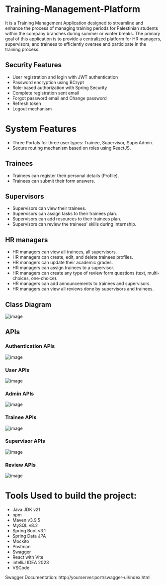 # Training-Management-Platform
It is a Training Management Application designed to streamline and enhance the process of managing training periods for Palestinian students within the company branches during summer or winter breaks.
The primary goal of this application is to provide a centralized platform for HR managers, supervisors, and trainees to efficiently oversee and participate in the training process.


## Security Features
- User registration and login with JWT authentication
- Password encryption using BCrypt
- Role-based authorization with Spring Security
- Complete registration sent email
- Forgot password email and Change password
- Refresh token
- Logout mechanism

# System Features

- Three Portals for three user types: Trainee, Supervisor, SuperAdmin.
- Secure routing mechanism based on roles using ReactJS.
  
## Trainees
- Trainees can register their personal details (Profile).
- Trainees can submit their form answers.
  
## Supervisors
- Supervisors can view their trainees.
- Supervisors can assign tasks to their trainees plan.
- Supervisors can add resources to their trainees plan.
- Supervisors can review the trainees' skills during Internship.
  
## HR managers
- HR managers can view all trainees, all supervisors.
- HR managers can create, edit, and delete trainees profiles.
- HR managers can update their academic grades.
- HR managers can assign trainees to a supervisor.
- HR managers can create any type of review form questions (text, multi-choices, one-choice).
- HR managers can add announcements to trainees and supervisors.
- HR managers can view all reviews done by supervisors and trainees.
  

## Class Diagram
![image](https://github.com/Abdelrahman-Abuhelal/Training-Management-Platform/assets/77440941/5ad7e3d8-f3db-44de-921f-f68f4ce6bc51)


## APIs
### Authentication APIs
![image](https://github.com/Abdelrahman-Abuhelal/Training-Management-Platform/assets/77440941/5422ec0d-2c5d-4366-9d46-f6f708332899)
### User APIs
![image](https://github.com/Abdelrahman-Abuhelal/Training-Management-Platform/assets/77440941/e5b80152-52e1-4496-a735-7072259f7a17)
### Admin APIs
![image](https://github.com/Abdelrahman-Abuhelal/Training-Management-Platform/assets/77440941/95e72d91-75fb-442b-8cd9-9aca485ae565)
### Trainee APIs
![image](https://github.com/Abdelrahman-Abuhelal/Training-Management-Platform/assets/77440941/4d2457ff-5282-464d-b024-e47aa2106c5a)
### Supervisor APIs
![image](https://github.com/Abdelrahman-Abuhelal/Training-Management-Platform/assets/77440941/72e331c5-9ce4-462e-ab8d-d3a03b37db11)
### Review APIs
![image](https://github.com/Abdelrahman-Abuhelal/Training-Management-Platform/assets/77440941/a2438033-9e7c-457f-bc35-af06aed3786d)


# Tools Used to build the project: 
- Java JDK v21
- npm 
- Maven v3.9.5
- MySQL v8.2
- Spring Boot v3.1
- Spring Data JPA
- Mockito 
- Postman
- Swagger 
- React with Vite
- intelliJ IDEA 2023
- VSCode


Swagger Documentation: http://yourserver:port/swagger-ui/index.html

